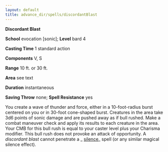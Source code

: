 ```yaml
---
layout: default
title: advance_dir/spells/discordantBlast
---
```

 **Discordant Blast**

**School** evocation [sonic]; **Level** bard 4

**Casting Time** 1 standard action

**Components** V, S

**Range** 10 ft. or 30 ft.

**Area** see text

**Duration** instantaneous

**Saving Throw** none; **Spell Resistance** yes

You create a wave of thunder and force, either in a 10-foot-radius burst centered on you or in 30-foot cone-shaped burst. Creatures in the area take 3d6 points of sonic damage and are pushed away as if bull rushed. Make a combat maneuver check and apply its results to each creature in the area. Your CMB for this bull rush is equal to your caster level plus your Charisma modifier. This bull rush does not provoke an attack of opportunity. A _discordant blast_ cannot penetrate a _ [silence](../../spell_dir/silence#_silence)_ spell (or any similar magical silence effect).

